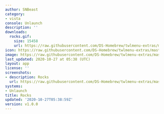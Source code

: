 ```yaml
---
author: SNBeast
category:
- vista
console: Unlaunch
description: ''
downloads:
  rocks.gif:
    size: 15458
    url: https://raw.githubusercontent.com/DS-Homebrew/twlmenu-extras/master/_nds/TWiLightMenu/unlaunch/backgrounds/rocks.gif
icon: https://raw.githubusercontent.com/DS-Homebrew/twlmenu-extras/master/_nds/TWiLightMenu/unlaunch/backgrounds/rocks.gif
image: https://raw.githubusercontent.com/DS-Homebrew/twlmenu-extras/master/_nds/TWiLightMenu/unlaunch/backgrounds/rocks.gif
last_updated: 2020-10-27 at 05:38 (UTC)
layout: app
license: ''
screenshots:
- description: Rocks
  url: https://raw.githubusercontent.com/DS-Homebrew/twlmenu-extras/master/_nds/TWiLightMenu/unlaunch/backgrounds/rocks.gif
systems:
- Unlaunch
title: Rocks
updated: '2020-10-27T05:38:59Z'
version: v1.0.0
---
```

